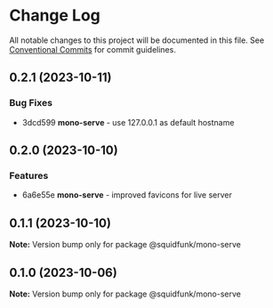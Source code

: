 # Change Log

All notable changes to this project will be documented in this file.
See [Conventional Commits](https://conventionalcommits.org) for commit guidelines.

## 0.2.1 (2023-10-11)

### Bug Fixes

* 3dcd599 **mono-serve** - use 127.0.0.1 as default hostname


## 0.2.0 (2023-10-10)

### Features

* 6a6e55e **mono-serve** - improved favicons for live server


## 0.1.1 (2023-10-10)

**Note:** Version bump only for package @squidfunk/mono-serve





## 0.1.0 (2023-10-06)

**Note:** Version bump only for package @squidfunk/mono-serve
